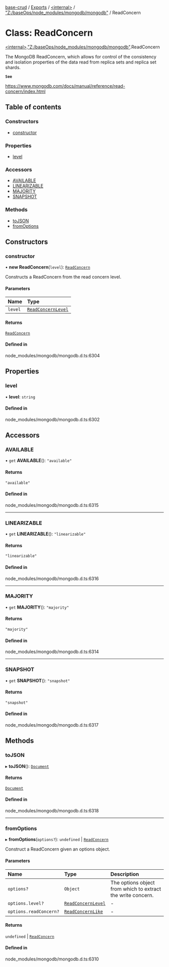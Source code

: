 [base-crud](../README.md) / [Exports](../modules.md) / [\<internal\>](../modules/internal_.md) / ["Z:/baseOps/node\_modules/mongodb/mongodb"](../modules/internal_._Z__baseOps_node_modules_mongodb_mongodb_.md) / ReadConcern

# Class: ReadConcern

[\<internal\>](../modules/internal_.md).["Z:/baseOps/node\_modules/mongodb/mongodb"](../modules/internal_._Z__baseOps_node_modules_mongodb_mongodb_.md).ReadConcern

The MongoDB ReadConcern, which allows for control of the consistency and isolation properties
of the data read from replica sets and replica set shards.

**`See`**

https://www.mongodb.com/docs/manual/reference/read-concern/index.html

## Table of contents

### Constructors

- [constructor](internal_._Z__baseOps_node_modules_mongodb_mongodb_.ReadConcern.md#constructor)

### Properties

- [level](internal_._Z__baseOps_node_modules_mongodb_mongodb_.ReadConcern.md#level)

### Accessors

- [AVAILABLE](internal_._Z__baseOps_node_modules_mongodb_mongodb_.ReadConcern.md#available)
- [LINEARIZABLE](internal_._Z__baseOps_node_modules_mongodb_mongodb_.ReadConcern.md#linearizable)
- [MAJORITY](internal_._Z__baseOps_node_modules_mongodb_mongodb_.ReadConcern.md#majority)
- [SNAPSHOT](internal_._Z__baseOps_node_modules_mongodb_mongodb_.ReadConcern.md#snapshot)

### Methods

- [toJSON](internal_._Z__baseOps_node_modules_mongodb_mongodb_.ReadConcern.md#tojson)
- [fromOptions](internal_._Z__baseOps_node_modules_mongodb_mongodb_.ReadConcern.md#fromoptions)

## Constructors

### constructor

• **new ReadConcern**(`level`): [`ReadConcern`](internal_._Z__baseOps_node_modules_mongodb_mongodb_.ReadConcern.md)

Constructs a ReadConcern from the read concern level.

#### Parameters

| Name | Type |
| :------ | :------ |
| `level` | [`ReadConcernLevel`](../modules/internal_._Z__baseOps_node_modules_mongodb_mongodb_.md#readconcernlevel) |

#### Returns

[`ReadConcern`](internal_._Z__baseOps_node_modules_mongodb_mongodb_.ReadConcern.md)

#### Defined in

node_modules/mongodb/mongodb.d.ts:6304

## Properties

### level

• **level**: `string`

#### Defined in

node_modules/mongodb/mongodb.d.ts:6302

## Accessors

### AVAILABLE

• `get` **AVAILABLE**(): ``"available"``

#### Returns

``"available"``

#### Defined in

node_modules/mongodb/mongodb.d.ts:6315

___

### LINEARIZABLE

• `get` **LINEARIZABLE**(): ``"linearizable"``

#### Returns

``"linearizable"``

#### Defined in

node_modules/mongodb/mongodb.d.ts:6316

___

### MAJORITY

• `get` **MAJORITY**(): ``"majority"``

#### Returns

``"majority"``

#### Defined in

node_modules/mongodb/mongodb.d.ts:6314

___

### SNAPSHOT

• `get` **SNAPSHOT**(): ``"snapshot"``

#### Returns

``"snapshot"``

#### Defined in

node_modules/mongodb/mongodb.d.ts:6317

## Methods

### toJSON

▸ **toJSON**(): [`Document`](../interfaces/internal_.Document-1.md)

#### Returns

[`Document`](../interfaces/internal_.Document-1.md)

#### Defined in

node_modules/mongodb/mongodb.d.ts:6318

___

### fromOptions

▸ **fromOptions**(`options?`): `undefined` \| [`ReadConcern`](internal_._Z__baseOps_node_modules_mongodb_mongodb_.ReadConcern.md)

Construct a ReadConcern given an options object.

#### Parameters

| Name | Type | Description |
| :------ | :------ | :------ |
| `options?` | `Object` | The options object from which to extract the write concern. |
| `options.level?` | [`ReadConcernLevel`](../modules/internal_._Z__baseOps_node_modules_mongodb_mongodb_.md#readconcernlevel) | - |
| `options.readConcern?` | [`ReadConcernLike`](../modules/internal_._Z__baseOps_node_modules_mongodb_mongodb_.md#readconcernlike) | - |

#### Returns

`undefined` \| [`ReadConcern`](internal_._Z__baseOps_node_modules_mongodb_mongodb_.ReadConcern.md)

#### Defined in

node_modules/mongodb/mongodb.d.ts:6310
